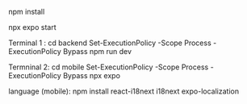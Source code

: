 npm install

npx expo start

Terminal 1 : cd backend
Set-ExecutionPolicy -Scope Process -ExecutionPolicy Bypass
npm run dev

Termninal 2: cd mobile
Set-ExecutionPolicy -Scope Process -ExecutionPolicy Bypass
npx expo

language (mobile):
npm install react-i18next i18next expo-localization
